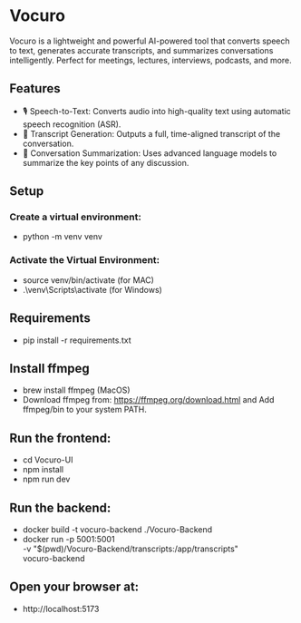 # Vocuro
Vocuro is a lightweight and powerful AI-powered tool that converts speech to text, generates accurate transcripts, and summarizes conversations intelligently. Perfect for meetings, lectures, interviews, podcasts, and more.

## Features
- 🎙️ Speech-to-Text: Converts audio into high-quality text using automatic speech recognition (ASR).
- 📄 Transcript Generation: Outputs a full, time-aligned transcript of the conversation.
- 🧠 Conversation Summarization: Uses advanced language models to summarize the key points of any discussion.

## Setup
### Create a virtual environment: 
- python -m venv venv

### Activate the Virtual Environment: 
- source venv/bin/activate (for MAC) 
- .\venv\Scripts\activate (for Windows)

## Requirements 
- pip install -r requirements.txt

## Install ffmpeg
- brew install ffmpeg (MacOS)
- Download ffmpeg from: https://ffmpeg.org/download.html and Add ffmpeg/bin to your system PATH.

## Run the frontend: 
- cd Vocuro-UI
- npm install
- npm run dev

## Run the backend: 
- docker build -t vocuro-backend ./Vocuro-Backend
- docker run -p 5001:5001 \
  -v "$(pwd)/Vocuro-Backend/transcripts:/app/transcripts" \
  vocuro-backend


## Open your browser at:
- http://localhost:5173

